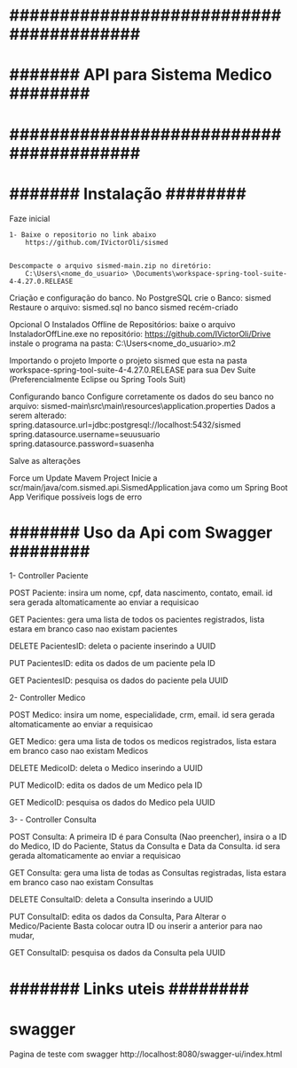  # ######################################## # 
 # ####### API para Sistema Medico ######## #
 # ######################################## #
 
 # ####### Instalação ######## #

Faze inicial

    1- Baixe o repositorio no link abaixo
        https://github.com/IVictorOli/sismed


    Descompacte o arquivo sismed-main.zip no diretório:
        C:\Users\<nome_do_usuario> \Documents\workspace-spring-tool-suite-4-4.27.0.RELEASE

Criação e configuração do banco.
    No PostgreSQL crie o Banco: sismed
    Restaure o arquivo: sismed.sql no banco sismed recém-criado

Opcional
    O Instalados Offline de Repositórios:
    baixe o arquivo InstaladorOffLine.exe no repositório:
     https://github.com/IVictorOli/Drive
    instale o programa na pasta: C:\Users\<nome_do_usuario>\.m2

Importando o projeto
    Importe o projeto sismed que esta na pasta  workspace-spring-tool-suite-4-4.27.0.RELEASE para 
    sua Dev Suite (Preferencialmente Eclipse ou Spring Tools Suit)

Configurando banco
    Configure corretamente os dados do seu banco no arquivo:
        sismed-main\src\main\resources\application.properties
    Dados a serem alterado:
        spring.datasource.url=jdbc:postgresql://localhost:5432/sismed
        spring.datasource.username=seuusuario
        spring.datasource.password=suasenha

Salve as alterações

Force um Update Mavem Project
    Inicie a scr/main/java/com.sismed.api.SismedApplication.java como um Spring Boot App
    Verifique possíveis logs de erro

 # ####### Uso da Api com Swagger ######## #


 1- Controller Paciente
 
 POST Paciente: insira um nome, cpf, data nascimento, contato, email.
 id sera gerada altomaticamente ao enviar a requisicao
 
 GET Pacientes: gera uma lista de todos os pacientes registrados, lista estara em branco
 caso nao existam pacientes

 DELETE PacientesID: deleta o paciente inserindo a UUID

 PUT PacientesID: edita os dados de um paciente pela ID

 GET PacientesID: pesquisa os dados do paciente pela UUID


 2- Controller Medico
 
 POST Medico: insira um nome, especialidade, crm, email.
 id sera gerada altomaticamente ao enviar a requisicao
 
 GET Medico: gera uma lista de todos os medicos registrados, lista estara em branco
 caso nao existam Medicos

 DELETE MedicoID: deleta o Medico inserindo a UUID

 PUT MedicoID: edita os dados de um Medico pela ID

 GET MedicoID: pesquisa os dados do Medico pela UUID


 3- - Controller Consulta
 
 POST Consulta: A primeira ID é para Consulta (Nao preencher), insira o a ID do Medico,
 ID do Paciente, Status da Consulta e Data da Consulta.
 id sera gerada altomaticamente ao enviar a requisicao
 
 GET Consulta: gera uma lista de todas as Consultas registradas, lista estara em branco
 caso nao existam Consultas

 DELETE ConsultaID: deleta a Consulta inserindo a UUID

 PUT ConsultaID: edita os dados da Consulta, Para Alterar o Medico/Paciente Basta colocar
 outra ID ou inserir a anterior para nao mudar,
 
 GET ConsultaID: pesquisa os dados da Consulta pela UUID


# ####### Links uteis ######## #

 # swagger
 Pagina de teste com swagger
 http://localhost:8080/swagger-ui/index.html

